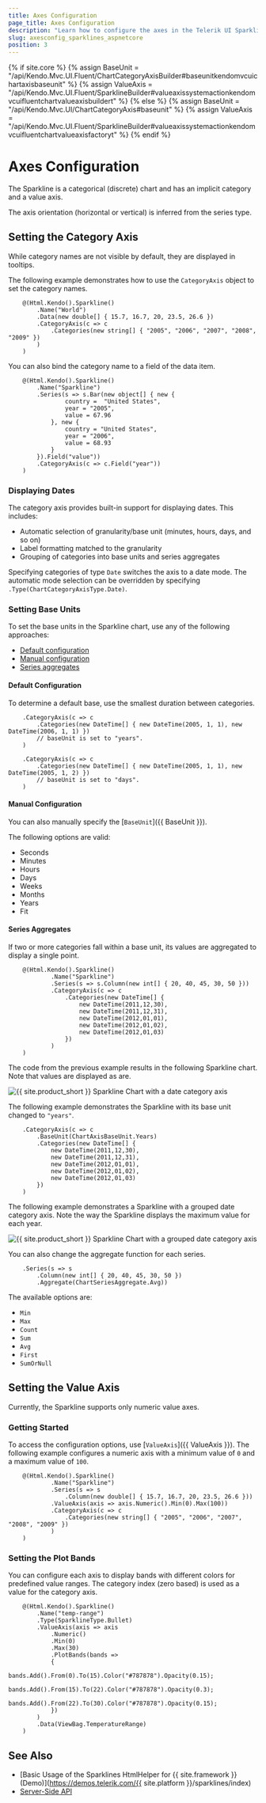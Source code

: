 ```yaml
---
title: Axes Configuration
page_title: Axes Configuration
description: "Learn how to configure the axes in the Telerik UI Sparkline component for {{ site.framework }}."
slug: axesconfig_sparklines_aspnetcore
position: 3
---
```

{% if site.core %}
    {% assign BaseUnit = "/api/Kendo.Mvc.UI.Fluent/ChartCategoryAxisBuilder#baseunitkendomvcuichartaxisbaseunit" %}
    {% assign ValueAxis = "/api/Kendo.Mvc.UI.Fluent/SparklineBuilder#valueaxissystemactionkendomvcuifluentchartvalueaxisbuildert" %}
{% else %}
    {% assign BaseUnit = "/api/Kendo.Mvc.UI/ChartCategoryAxis#baseunit" %}
    {% assign ValueAxis = "/api/Kendo.Mvc.UI.Fluent/SparklineBuilder#valueaxissystemactionkendomvcuifluentchartvalueaxisfactoryt" %}
{% endif %}

# Axes Configuration

The Sparkline is a categorical (discrete) chart and has an implicit category and a value axis.

The axis orientation (horizontal or vertical) is inferred from the series type.

## Setting the Category Axis

While category names are not visible by default, they are displayed in tooltips.

The following example demonstrates how to use the `CategoryAxis` object to set the category names.

```HtmlHelper
    @(Html.Kendo().Sparkline()
        .Name("World")
        .Data(new double[] { 15.7, 16.7, 20, 23.5, 26.6 })
        .CategoryAxis(c => c
            .Categories(new string[] { "2005", "2006", "2007", "2008", "2009" })
        )
    )
```

You can also bind the category name to a field of the data item.

```HtmlHelper
    @(Html.Kendo().Sparkline()
        .Name("Sparkline")
        .Series(s => s.Bar(new object[] { new {
                country =  "United States",
                year = "2005",
                value = 67.96
            }, new {
                country = "United States",
                year = "2006",
                value = 68.93
            }
        }).Field("value"))
        .CategoryAxis(c => c.Field("year"))
    )
```

### Displaying Dates

The category axis provides built-in support for displaying dates. This includes:

* Automatic selection of granularity/base unit (minutes, hours, days, and so on)
* Label formatting matched to the granularity
* Grouping of categories into base units and series aggregates

Specifying categories of type `Date` switches the axis to a date mode. The automatic mode selection can be overridden by specifying `.Type(ChartCategoryAxisType.Date)`.

### Setting Base Units

To set the base units in the Sparkline chart, use any of the following approaches:

* [Default configuration](#default-configuration)
* [Manual configuration](#manual-configuration)
* [Series aggregates](#series-aggregates)

#### Default Configuration

To determine a default base, use the smallest duration between categories.

```HtmlHelper
    .CategoryAxis(c => c
        .Categories(new DateTime[] { new DateTime(2005, 1, 1), new DateTime(2006, 1, 1) })
        // baseUnit is set to "years".
    )

    .CategoryAxis(c => c
        .Categories(new DateTime[] { new DateTime(2005, 1, 1), new DateTime(2005, 1, 2) })
        // baseUnit is set to "days".
    )
```

#### Manual Configuration

You can also manually specify the [`BaseUnit`]({{ BaseUnit }}).

The following options are valid:

* Seconds
* Minutes
* Hours
* Days
* Weeks
* Months
* Years
* Fit

#### Series Aggregates

If two or more categories fall within a base unit, its values are aggregated to display a single point.

```HtmlHelper
    @(Html.Kendo().Sparkline()
            .Name("Sparkline")
            .Series(s => s.Column(new int[] { 20, 40, 45, 30, 50 }))
            .CategoryAxis(c => c
                .Categories(new DateTime[] {
                    new DateTime(2011,12,30),
                    new DateTime(2011,12,31),
                    new DateTime(2012,01,01),
                    new DateTime(2012,01,02),
                    new DateTime(2012,01,03)
                })
            )
    )
```

The code from the previous example results in the following Sparkline chart. Note that values are displayed as are.

![{{ site.product_short }} Sparkline Chart with a date category axis](images/sparkline-category-date-axis.png)

The following example demonstrates the Sparkline with its base unit changed to `"years"`.

```HtmlHelper
    .CategoryAxis(c => c
        .BaseUnit(ChartAxisBaseUnit.Years)
        .Categories(new DateTime[] {
            new DateTime(2011,12,30),
            new DateTime(2011,12,31),
            new DateTime(2012,01,01),
            new DateTime(2012,01,02),
            new DateTime(2012,01,03)
        })
    )
```

The following example demonstrates a Sparkline with a grouped date category axis. Note the way the Sparkline displays the maximum value for each year.

![{{ site.product_short }} Sparkline Chart with a grouped date category axis](images/sparkline-category-date-axis-grouped.png)

You can also change the aggregate function for each series.

```HtmlHelper
    .Series(s => s
        .Column(new int[] { 20, 40, 45, 30, 50 })
        .Aggregate(ChartSeriesAggregate.Avg))
```

The available options are:

* `Min`
* `Max`
* `Count`
* `Sum`
* `Avg`
* `First`
* `SumOrNull`

## Setting the Value Axis

Currently, the Sparkline supports only numeric value axes.

### Getting Started

To access the configuration options, use [`ValueAxis`]({{ ValueAxis }}). The following example configures a numeric axis with a minimum value of `0` and a maximum value of `100`.

```HtmlHelper
    @(Html.Kendo().Sparkline()
            .Name("Sparkline")
            .Series(s => s
                .Column(new double[] { 15.7, 16.7, 20, 23.5, 26.6 }))
            .ValueAxis(axis => axis.Numeric().Min(0).Max(100))
            .CategoryAxis(c => c
                .Categories(new string[] { "2005", "2006", "2007", "2008", "2009" })
            )
    )
```

### Setting the Plot Bands

You can configure each axis to display bands with different colors for predefined value ranges. The category index (zero based) is used as a value for the category axis.

```HtmlHelper
    @(Html.Kendo().Sparkline()
        .Name("temp-range")
        .Type(SparklineType.Bullet)
        .ValueAxis(axis => axis
            .Numeric()
            .Min(0)
            .Max(30)
            .PlotBands(bands =>
            {
                bands.Add().From(0).To(15).Color("#787878").Opacity(0.15);
                bands.Add().From(15).To(22).Color("#787878").Opacity(0.3);
                bands.Add().From(22).To(30).Color("#787878").Opacity(0.15);
            })
        )
        .Data(ViewBag.TemperatureRange)
    )
```

## See Also

* [Basic Usage of the Sparklines HtmlHelper for {{ site.framework }} (Demo)](https://demos.telerik.com/{{ site.platform }}/sparklines/index)
* [Server-Side API](/api/sparkline)
